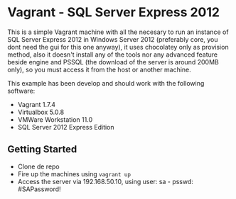 # Vagrant - SQL Server Express 2012
This is a simple Vagrant machine with all the necesary to run an instance of SQL Server Express 2012 in Windows Server 2012 (preferably core, you dont need the gui for this one anyway), it uses chocolatey only as provision method, also it doesn't install any of the tools nor any advanced feature beside engine and PSSQL (the download of the server is around 200MB only), so you must access it from the host or another machine.

This example has been develop and should work with the following software:
* Vagrant 1.7.4
* Virtualbox 5.0.8
* VMWare Workstation 11.0
* SQL Server 2012 Express Edition

## Getting Started
* Clone de repo
* Fire up the machines using `vagrant up`
* Access the server via 192.168.50.10, using user: sa - psswd: #SAPassword!

